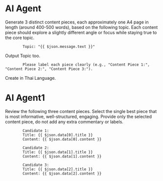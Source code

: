 # AI Agent

Generate 3 distinct content pieces, each approximately one A4 page in length (around 400-500 words), based on the following topic. Each content piece should explore a slightly different angle or focus while staying true to the core topic.

            Topic: "{{ $json.message.text }}"
Output Topic too.

            Please label each piece clearly (e.g., "Content Piece 1:", "Content Piece 2:", "Content Piece 3:").
Create in Thai Language.

# AI Agent1

Review the following three content pieces. Select the single best piece that is most informative, well-structured, engaging. Provide only the selected content piece, do not add any extra commentary or labels.

            Candidate 1:
            Title: {{ $json.data[0].title }}
            Content: {{ $json.data[0].content }}

            Candidate 2:
            Title: {{ $json.data[1].title }}
            Content: {{ $json.data[1].content }}

            Candidate 3:
            Title: {{ $json.data[2].title }}
            Content: {{ $json.data[2].content }}

            